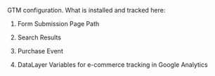GTM configuration. What is installed and tracked here:

1) Form Submission Page Path

2) Search Results
   
4) Purchase Event

5) DataLayer Variables for e-commerce tracking in Google Analytics
